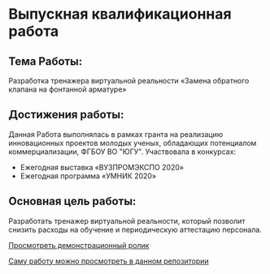 # Выпускная квалификационная работа

## **Тема Работы:** 
Разработка тренажера виртуальной реальности «Замена обратного клапана на фонтанной арматуре»

## **Достижения работы:** 
Данная Работа выполнялась в рамках гранта на реализацию инновационных проектов молодых ученых, обладающих потенциалом коммерциализации, ФГБОУ ВО "ЮГУ".
Участвовала в конкурсах:
  * Ежегодная выставка «ВУЗПРОМЭКСПО 2020» 
  * Ежегодная программа «УМНИК 2020»


## **Основная цель работы:**
  Разработать тренажер виртуальной реальности, который позволит снизить расходы на обучение и
периодическую аттестацию персонала.





[Просмотреть демонстрационный ролик](https://youtu.be/0ddIPUs9GX0)

[Саму работу можно просмотреть в данном репозитории](https://github.com/Kerroline/GraduateWork/blob/main/Graduate_Work_Sinyagin_1171b_Lastest.pdf)
